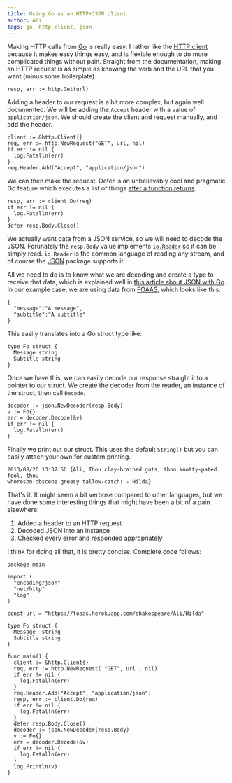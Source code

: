 ```yaml
---
title: Using Go as an HTTP+JSON client
author: Ali
tags: go, http-client, json
---
```


Making HTTP calls from [Go](http://golang.org) is really easy. I rather like the
[HTTP client](http://golang.org/pkg/net/http/) because it makes easy things
easy, and is flexible enough to do more complicated things without pain.
Straight from the documentation, making an HTTP request is as simple as knowing
the verb and the URL that you want (minus some boilerplate).

~~~ {.go}
resp, err := http.Get(url)
~~~

Adding a header to our request is a bit more complex, but again well documented.
We will be adding the `Accept` header with a value of `application/json`. We
should create the client and request manually, and add the header.

~~~ {.go}
client := &http.Client{}
req, err := http.NewRequest("GET", url, nil)
if err != nil {
  log.Fatalln(err)
}
req.Header.Add("Accept", "application/json")
~~~

We can then make the request. Defer is an unbelievably cool and pragmatic Go
feature which executes a list of things [after a function
returns](http://blog.golang.org/defer-panic-and-recover).

~~~ {.go}
resp, err := client.Do(req)
if err != nil {
  log.Fatalln(err)
}
defer resp.Body.Close()
~~~

We actually want data from a JSON service, so we will need to decode the JSON.
Forunately the `resp.Body` value implements
[`io.Reader`](http://golang.org/pkg/io/#Reader) so it can be simply read.
`io.Reader` is the common language of reading any stream, and of course the
[JSON](http://golang.org/pkg/encoding/json/) package supports it.

All we need to do is to know what we are decoding and create a type to receive
that data, which is explained well in [this article about JSON with
Go](http://blog.golang.org/json-and-go). In our example case, we are using
data from [FOAAS](https://foaas.herokuapp.com/), which looks like this:

~~~ {.json}
{
  "message":"A message",
  "subtitle":"A subtitle"
}
~~~

This easily translates into a Go struct type like:

~~~ {.go}
type Fo struct {
  Message string
  Subtitle string
}
~~~

Once we have this, we can easily decode our response straight into a pointer to
our struct. We create the decoder from the reader, an instance of the struct,
then call `Decode`.

~~~ {.go}
decoder := json.NewDecoder(resp.Body)
v := Fo{}
err = decoder.Decode(&v)
if err != nil {
  log.Fatalln(err)
}
~~~

Finally we print out our struct. This uses the default `String()` but you can
easily attach your own for custom printing.

~~~
2013/08/26 13:37:56 {Ali, Thou clay-brained guts, thou knotty-pated fool, thou
whoreson obscene greasy tallow-catch! - Hilda}
~~~

That's it. It might seem a bit verbose compared to other languages, but we have
done some interesting things that might have been a bit of a pain elsewhere:

1. Added a header to an HTTP request
2. Decoded JSON into an instance
3. Checked every error and responded appropriately

I think for doing all that, it is pretty concise. Complete code follows:

~~~ {.go}
package main

import (
  "encoding/json"
  "net/http"
  "log"
)

const url = "https://foaas.herokuapp.com/shakespeare/Ali/Hilda"

type Fo struct {
  Message  string
  Subtitle string
}

func main() {
  client := &http.Client{}
  req, err := http.NewRequest( "GET", url , nil)
  if err != nil {
    log.Fatalln(err)
  }
  req.Header.Add("Accept", "application/json")
  resp, err := client.Do(req)
  if err != nil {
    log.Fatalln(err)
  }
  defer resp.Body.Close()
  decoder := json.NewDecoder(resp.Body)
  v := Fo{}
  err = decoder.Decode(&v)
  if err != nil {
    log.Fatalln(err)
  }
  log.Println(v)
}
~~~
